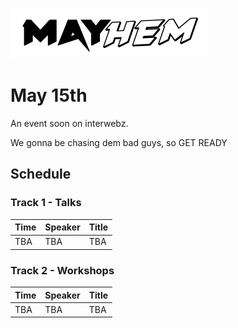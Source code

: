 ![MAYhem](pics/logo.png)
# May 15th

An event soon on interwebz. 

We gonna be chasing dem bad guys, so GET READY


## Schedule

### Track 1 - Talks

| Time | Speaker | Title
| --- | --- | --- |
| TBA | TBA | TBA |

### Track 2 - Workshops

| Time | Speaker | Title
| --- | --- | --- |
| TBA | TBA | TBA |
